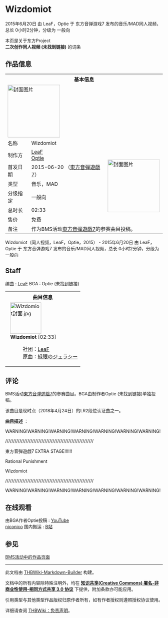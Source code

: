 # Wizdomiot

<!-- source html: G:\repos\THBWiki-Markdown-Builder\THBWikiMarkdown\Temp\main\c\cb\ns0%3AWizdomiot.html -->

2015年6月20日 由 LeaF，Optie 于 东方音弹游戏7 发布的音乐/MAD同人视频，总长 0小时2分钟，分级为 一般向

本页是关于东方Project  
 **二次创作同人视频 (未找到链接)** 的词条

## 作品信息

<table><tbody><tr><th colspan="3">基本信息</th></tr><tr><td class="cover-artwork-mobile" colspan="2"><a href="./文件-Wizdomiot封面.jpg.md" class="image" title="封面图片"><img alt="封面图片" src="https://upload.thwiki.cc/thumb/9/95/Wizdomiot%E5%B0%81%E9%9D%A2.jpg/167px-Wizdomiot%E5%B0%81%E9%9D%A2.jpg" decoding="async" loading="lazy" width="167" height="168" srcset="https://upload.thwiki.cc/thumb/9/95/Wizdomiot%E5%B0%81%E9%9D%A2.jpg/250px-Wizdomiot%E5%B0%81%E9%9D%A2.jpg 1.5x, https://upload.thwiki.cc/thumb/9/95/Wizdomiot%E5%B0%81%E9%9D%A2.jpg/333px-Wizdomiot%E5%B0%81%E9%9D%A2.jpg 2x" data-file-width="394" data-file-height="397"></a></td>
</tr><tr><td class="label">名称</td><td colspan="2"> Wizdomiot </td></tr><tr><td class="label">制作方</td><td><a href="./LeaF.md" title="LeaF">LeaF</a><br><a href="/index.php?title=Optie&amp;action=edit&amp;redlink=1" class="new" title="Optie（页面不存在）">Optie</a></td><td class="cover-artwork" rowspan="6" style="min-width:168px;"><a href="./文件-Wizdomiot封面.jpg.md" class="image" title="封面图片"><img alt="封面图片" src="https://upload.thwiki.cc/thumb/9/95/Wizdomiot%E5%B0%81%E9%9D%A2.jpg/167px-Wizdomiot%E5%B0%81%E9%9D%A2.jpg" decoding="async" loading="lazy" width="167" height="168" srcset="https://upload.thwiki.cc/thumb/9/95/Wizdomiot%E5%B0%81%E9%9D%A2.jpg/250px-Wizdomiot%E5%B0%81%E9%9D%A2.jpg 1.5x, https://upload.thwiki.cc/thumb/9/95/Wizdomiot%E5%B0%81%E9%9D%A2.jpg/333px-Wizdomiot%E5%B0%81%E9%9D%A2.jpg 2x" data-file-width="394" data-file-height="397"></a></td>
</tr><tr><td class="label">首发日期</td><td>2015-06-20&#160;（<a href="/展会作品列表?e=%E4%B8%9C%E6%96%B9%E9%9F%B3%E5%BC%B9%E6%B8%B8%E6%88%8F%237">東方音弾遊戯7</a>）</td></tr><tr><td class="label">类型</td><td>音乐，MAD</td></tr><tr><td class="label">分级指定</td><td>一般向</td></tr><tr><td class="label">总时长</td><td>02:33</td></tr><tr><td class="label">售价</td><td>免费</td></tr><tr><td class="label">备注</td><td colspan="2">作为BMS活动<a rel="nofollow" class="external text" href="http://colorfulumbrella.sakura.ne.jp/ondan/ondan5.html">東方音弾遊戯7</a>的参赛曲目投稿。</td></tr></tbody></table>

Wizdomiot（同人视频，LeaF，Optie，2015） - 2015年6月20日 由 LeaF，Optie 于 东方音弹游戏7 发布的音乐/MAD同人视频，总长 0小时2分钟，分级为 一般向

## Staff
编曲
: [LeaF](./LeaF.md)
BGA
: Optie (未找到链接)


<table><tbody><tr><th colspan="2">曲目信息</th></tr><tr><td colspan="2" style="padding-left: 1em;"><div class="floatright"><a href="./文件-Wizdomiot封面.jpg.md" class="image"><img alt="Wizdomiot封面.jpg" src="https://upload.thwiki.cc/thumb/9/95/Wizdomiot%E5%B0%81%E9%9D%A2.jpg/99px-Wizdomiot%E5%B0%81%E9%9D%A2.jpg" decoding="async" loading="lazy" width="99" height="100" srcset="https://upload.thwiki.cc/thumb/9/95/Wizdomiot%E5%B0%81%E9%9D%A2.jpg/149px-Wizdomiot%E5%B0%81%E9%9D%A2.jpg 1.5x, https://upload.thwiki.cc/thumb/9/95/Wizdomiot%E5%B0%81%E9%9D%A2.jpg/198px-Wizdomiot%E5%B0%81%E9%9D%A2.jpg 2x" data-file-width="394" data-file-height="397"></a></div><b>Wizdomiot</b> &#91;02:33&#93;<dl><dd>社团：<a href="./LeaF.md" title="LeaF">LeaF</a><br>原曲：<a href="./緑眼のジェラシー.md" class="mw-redirect" title="緑眼のジェラシー">緑眼のジェラシー</a><br></dd></dl></td></tr></tbody></table>



## 评论
  
BMS活动[東方音弾遊戯7](http://miohosina.moe.hm/ondan7/index.html)的参赛曲目。BGA由制作者Optie (未找到链接)单独投稿。
  
  
该曲目是现时点（2018年4月24日）的LR2段位认证曲之一。
  
  
  

  
  
 **曲目描述** ：
  
  
WARNING!WARNING!WARNING!WARNING!WARNING!WARNING!WARNING!
  
  
////////////////////////////////////////////////////////
  
  
  

東方音弾遊戯7 EXTRA STAGE!!!!!!
  
  
  

Rational Punishment
  
  
Wizdomiot
  
  
  

////////////////////////////////////////////////////////
  
  
WARNING!WARNING!WARNING!WARNING!WARNING!WARNING!WARNING!
  


## 在线观看
由BGA作者Optie投稿
: [YouTube](https://www.youtube.com/watch?v=8mZp3S74ERY)  
[niconico](http://www.nicovideo.jp/watch/sm26533232)
国内搬运
: [B站](https://www.bilibili.com/video/av2469560)


## 参见
  
[BMS活动中的作品页面](http://manbow.nothing.sh/event/event.cgi?action=More_def&amp;num=76&amp;event=102)
  





---

此文档由 [THBWiki-Markdown-Builder](https://github.com/Delsin-Yu/THBWiki-Markdown-Builder) 构建。

文档中的所有内容除特殊注明外，均在 [**知识共享(Creative Commons) 署名-非商业性使用-相同方式共享 3.0 协议**](https://creativecommons.org/licenses/by-sa/3.0/deed.zh-hans) 下提供，附加条款亦可能应用。

引用类型与其他类型作品版权归原作者所有，如有作者授权则遵照授权协议使用。

详细请查阅 [THBWiki：免责声明](https://thbwiki.cc/THBWiki:%E5%85%8D%E8%B4%A3%E5%A3%B0%E6%98%8E)。

